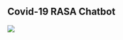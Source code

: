 ## Covid-19 RASA Chatbot

<img src="https://www.google.com/url?sa=i&url=https%3A%2F%2Fdelhi.apollohospitals.com%2Fblog%2Fwhat-must-know-to-protect-from-covid-19%2F&psig=AOvVaw1aVlWgftiAXgICWebhecGq&ust=1602308471931000&source=images&cd=vfe&ved=0CAIQjRxqFwoTCODhpafmpuwCFQAAAAAdAAAAABAD" >
